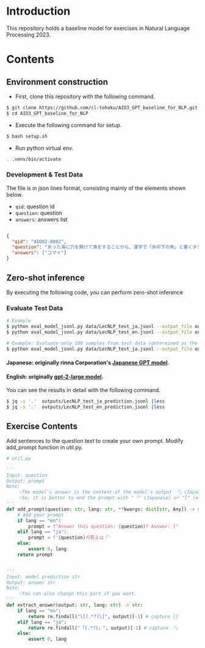 # Introduction
This repository holds a baseline model for exercises in Natural Language Processing 2023.

# Contents
## Environment construction
- First, clone this repository with the following command.
```bash
$ git clone https://github.com/cl-tohoku/AIO3_GPT_baseline_for_NLP.git
$ cd AIO3_GPT_baseline_for_NLP
```

- Execute the following command for setup.
```bash
$ bash setup.sh
```

- Run python virtual env.
```bash
. .venv/bin/activate
```


### Development & Test Data

The file is in json lines format, consisting mainly of the elements shown below.
- `qid`: question id
- `question`: question
- `answers`: answers list
```json

{
  "qid": "AIO02-0002", 
  "question": "氷った海に穴を開けて漁をすることから、漢字で「氷の下の魚」と書くタラ科の魚は何?",
  "answers": ["コマイ"]
}
```

## Zero-shot inference
By executing the following code, you can perform zero-shot inference

### Evaluate Test Data
```bash
# Example
$ python eval_model_jsonl.py data/LecNLP_test_ja.jsonl --output_file outputs/LecNLP_test_ja_prediction.jsonl --lang ja
$ python eval_model_jsonl.py data/LecNLP_test_en.jsonl --output_file outputs/LecNLP_test_en_prediction.jsonl --lang en

# Example: Evaluate only 100 samples from test data (determined as the --sample option for faster development)
$ python eval_model_jsonl.py data/LecNLP_test_ja.jsonl --output_file outputs/LecNLP_test_ja_prediction.jsonl --lang ja --sample 100
```
#### Japanese: originally rinna Corporation's [Japanese GPT model](https://huggingface.co/rinna/japanese-gpt-1b).
#### English:  originally [gpt-2-large model](https://huggingface.co/gpt2-large).




You can see the results in detail with the following command.
```bash
$ jq -s '.'  outputs/LecNLP_test_ja_prediction.jsonl |less
$ jq -s '.'  outputs/LecNLP_test_en_prediction.jsonl |less
```


## Exercise Contents
Add sentences to the question text to create your own prompt. Modify add_prompt function in util.py.
```python
# util.py

'''
Input: question
Output: prompt
Note:
    ・The model's answer is the content of the model's output 「」(Japanese) or [ ] (English)
    ・So, it is better to end the prompt with "「" (Japanese) or "[" (english)
'''
def add_prompt(question: str, lang: str, **kwargs: dict[str, Any]) -> str:
    # Add your prompt
    if lang == "en":
        prompt = f"Answer this question: {question}? Answer: ["
    elif lang == "ja":
        prompt = f'{question}の答えは「'
    else:
        assert 0, lang
    return prompt


'''
Input: model prediction str
Output: answer str
Note:
    ・You can also change this part if you want.
'''
def extract_answer(output: str, lang: str) -> str:
    if lang == "en":
        return re.findall("\[(.*?)\]", output)[-1] # capture []
    elif lang == "ja":
        return re.findall("「(.*?)」", output)[-1] # capture 「」
    else:
        assert 0, lang
```